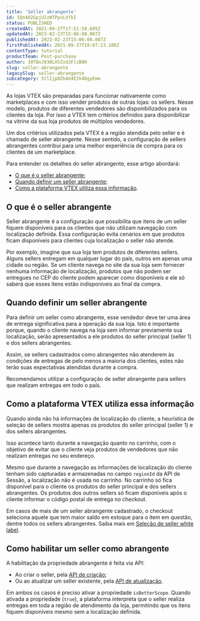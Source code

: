 ```yaml
---
title: 'Seller abrangente'
id: 5Qn4O2GpjUIzWTPpvLUfkI
status: PUBLISHED
createdAt: 2021-09-27T17:51:50.695Z
updatedAt: 2023-02-23T15:06:08.007Z
publishedAt: 2023-02-23T15:06:08.007Z
firstPublishedAt: 2021-09-27T19:07:23.186Z
contentType: tutorial
productTeam: Post-purchase
author: 30TBnJ838LXSZvdJFlcB8H
slug: seller-abrangente
legacySlug: seller-abrangente
subcategory: 5tlIjp0ZkAU4EIk4OgyEmm
---
```


As lojas VTEX são preparadas para funcionar nativamente como marketplaces e com isso vender produtos de outras lojas: os sellers. Nesse modelo, produtos de diferentes vendedores são disponibilizados para os clientes da loja. Por isso a VTEX tem critérios definidos para disponibilizar na vitrine da sua loja produtos de múltiplos vendedores. 

Um dos critérios utilizados pela VTEX é a região atendida pelo seller e é chamado de seller abrangente. Nesse sentido, a configuração de sellers abrangentes contribui para uma melhor experiência de compra para os clientes de um marketplace.

Para entender os detalhes do seller abrangente, esse artigo abordará:

* [O que é o seller abrangente](#o-que-e-o-seller-abrangente);
* [Quando definir um seller abrangente](#quando-definir-um-seller-abrangente);
* [Como a plataforma VTEX utiliza essa informação](#como-a-plataforma-vtex-utiliza-essa-informacao).

## O que é o seller abrangente

Seller abrangente é a configuração que possibilita que itens de um seller fiquem disponíveis para os clientes que não utilizam navegação com localização definida. Essa configuração evita cenários em que produtos ficam disponíveis para clientes cuja localização o seller não atende.

Por exemplo, imagine que sua loja tem produtos de diferentes sellers. Alguns sellers entregam em qualquer lugar do país, outros em apenas uma cidade ou região. Se um cliente navega no site da sua loja sem fornecer nenhuma informação de localização, produtos que não podem ser entregues no CEP do cliente podem aparecer como disponíveis e ele só saberá que esses itens estão indisponíveis ao final da compra. 

## Quando definir um seller abrangente

Para definir um seller como abrangente, esse vendedor deve ter uma área de entrega significativa para a operação da sua loja. Isto é importante porque, quando o cliente navega na loja sem informar previamente sua localização, serão apresentados a ele produtos do  seller principal (seller 1) e dos sellers abrangentes. 

Assim, se sellers cadastrados como abrangentes não atenderem às condições de entregas de pelo menos a maioria dos clientes, estes não terão suas expectativas atendidas durante a compra.

Recomendamos utilizar a configuração de seller abrangente para sellers que realizam entregas em todo o país.

## Como a plataforma VTEX utiliza essa informação

Quando ainda não há informações de localização do cliente, a heurística de seleção de sellers mostra apenas os produtos do seller principal (seller 1) e dos sellers abrangentes.

Isso acontece tanto durante a navegação quanto no carrinho, com o objetivo de evitar que o cliente veja produtos de vendedores que não realizam entregas no seu endereço.

<div class = "alert alert-info">
Mesmo que durante a navegação as informações de localização do cliente tenham sido capturadas e armazenadas  no campo <code>regionId</code> da API de Sessão, a localização não é usada no carrinho. No carrinho só fica disponível para o cliente os produtos do seller principal e dos sellers abrangentes. Os produtos dos outros sellers só ficam disponíveis após o cliente informar o código postal de entrega no checkout.
</div>

Em casos de mais de um seller abrangente cadastrado, o checkout seleciona aquele que tem maior saldo em estoque para o item em questão, dentre todos os sellers abrangentes. Saiba mais em [Seleção de seller white label](https://help.vtex.com/pt/tutorial/algoritmo-de-selecao-de-sellers-white-label--3MemNQ4pKkWCpMdzI27AHa).

## Como habilitar um seller como abrangente

A habilitação da propriedade abrangente é feita via API:

* Ao criar o seller, pela [API de criação](https://developers.vtex.com/docs/api-reference/marketplace-apis#post-/seller-register/pvt/sellers);
* Ou ao atualizar um seller existente, pela [API de atualização](https://developers.vtex.com/docs/api-reference/marketplace-apis#patch-/seller-register/pvt/sellers/-sellerId-).

Em ambos os casos é preciso ativar a propriedade `isBetterScope`. Quando ativada a propriedade (`true`), a plataforma interpreta que o seller realiza entregas em toda a região de atendimento da loja, permitindo que os itens fiquem disponíveis mesmo sem a localização definida.

